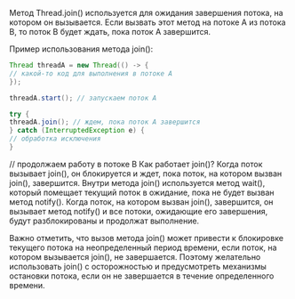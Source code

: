 Метод Thread.join() используется для ожидания завершения потока, на котором он вызывается. Если вызвать этот метод на потоке A из потока B, то поток B будет ждать, пока поток A завершится.

Пример использования метода join():

```java
Thread threadA = new Thread(() -> {
// какой-то код для выполнения в потоке A
});

threadA.start(); // запускаем поток A

try {
threadA.join(); // ждем, пока поток A завершится
} catch (InterruptedException e) {
// обработка исключения
}
```

// продолжаем работу в потоке B
Как работает join()? Когда поток вызывает join(), он блокируется и ждет, пока поток, на котором вызван join(), завершится. Внутри метода join() используется метод wait(), который помещает текущий поток в ожидание, пока не будет вызван метод notify(). Когда поток, на котором вызван join(), завершится, он вызывает метод notify() и все потоки, ожидающие его завершения, будут разблокированы и продолжат выполнение.

Важно отметить, что вызов метода join() может привести к блокировке текущего потока на неопределенный период времени, если поток, на котором вызывается join(), не завершается. Поэтому желательно использовать join() с осторожностью и предусмотреть механизмы остановки потока, если он не завершается в течение определенного времени.
